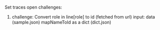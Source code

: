 Set traces open challenges:
1. challenge:
	Convert role in line[role] to id (fetched from url)
	input: data (sample.json) mapNameToId as a dict (dict.json)
